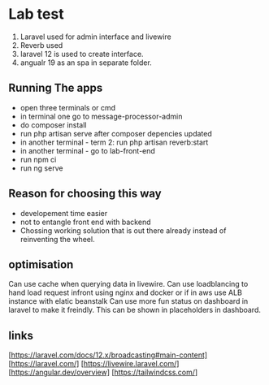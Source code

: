 # Lab test 

1. Laravel used for admin interface and livewire
2. Reverb used 
3. laravel 12 is used to create interface.
4. angualr 19 as an spa in separate folder.

## Running The apps

- open three terminals or cmd
- in terminal one go to message-processor-admin
- do composer install
- run php artisan serve after composer depencies updated
- in another terminal - term 2: run php artisan reverb:start 
- in another terminal - go to lab-front-end
- run npm ci
- run ng serve

## Reason for choosing this way

- developement time easier
- not to entangle front end with backend
- Chossing working solution that is out there already instead of reinventing the wheel.

## optimisation

Can use cache when querying data in livewire.
Can use loadblancing to hand load request infront using nginx and docker or if in aws use ALB instance with elatic beanstalk
Can use more fun status on dashboard in laravel to make it freindly. This can be shown in placeholders in dashboard.

## links

[https://laravel.com/docs/12.x/broadcasting#main-content]
[https://laravel.com/]
[https://livewire.laravel.com/]
[https://angular.dev/overview]
[https://tailwindcss.com/]
